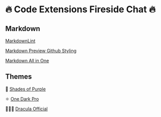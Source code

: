# 🔥 Code Extensions Fireside Chat 🔥

## Markdown

[MarkdownLint](https://marketplace.visualstudio.com/items?itemName=DavidAnson.vscode-markdownlint)

[Markdown Preview Github Styling](https://marketplace.visualstudio.com/items?itemName=bierner.markdown-preview-github-styles)

[Markdown All in One](https://marketplace.visualstudio.com/items?itemName=yzhang.markdown-all-in-one)

## Themes

🦄 [Shades of Purple](https://marketplace.visualstudio.com/items?itemName=ahmadawais.shades-of-purple)

⚛️ [One Dark Pro](https://marketplace.visualstudio.com/items?itemName=zhuangtongfa.Material-theme)

🧛🏻‍♂️ [Dracula Official](https://marketplace.visualstudio.com/items?itemName=dracula-theme.theme-dracula)
